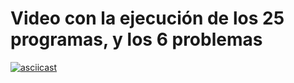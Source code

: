 # Video con la ejecución de los 25 programas, y los 6 problemas
[![asciicast](https://asciinema.org/a/oj7qfYAODVwITH04yYd4YsGSH.svg)](https://asciinema.org/a/oj7qfYAODVwITH04yYd4YsGSH)
